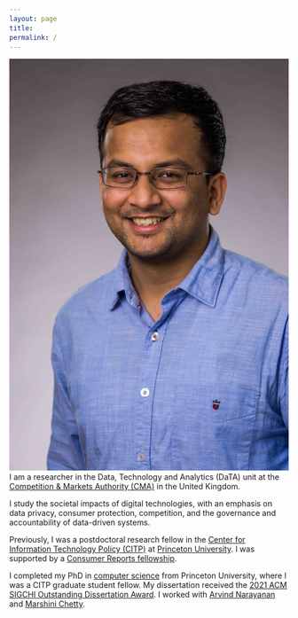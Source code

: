 ```yaml
---
layout: page
title:
permalink: /
---
```


<p><img src="/files/pic_Fotor.png" id="mug-shot" alt="mug-shot"/> I am a researcher in the Data, Technology and Analytics (DaTA) unit at the <a href="https://www.gov.uk/government/organisations/competition-and-markets-authority">Competition & Markets Authority (CMA)</a> in the United Kingdom.</p>

<p>I study the societal impacts of digital technologies, with an emphasis on data privacy, consumer protection, competition, and the governance and accountability of data-driven systems.</p>

<p>Previously, I was a postdoctoral research fellow in the <a href="http://citp.princeton.edu">Center for Information Technology Policy (CITP)</a> at <a href="http://princeton.edu">Princeton University</a>. I was supported by a <a href="https://digital-lab.consumerreports.org/fellows/">Consumer Reports fellowship</a>.</p>

<p>I completed my PhD in <a href="https://www.cs.princeton.edu/">computer science</a> from Princeton University, where I was a CITP graduate student fellow. My dissertation received the <a href="https://sigchi.org/awards/sigchi-award-recipients/2021-sigchi-awards/" target="_blank">2021 ACM SIGCHI Outstanding Dissertation Award</a>. I worked with <a href="http://randomwalker.info">Arvind Narayanan</a> and <a href="http://marshini.net">Marshini Chetty</a>.</p>
